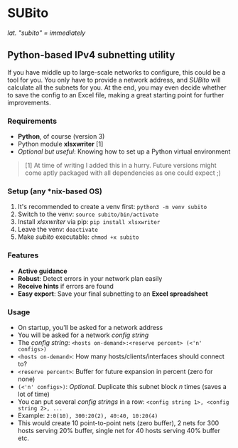 # SUBito
*lat. "subito" = immediately*
## Python-based IPv4 subnetting utility
If you have middle up to large-scale networks to configure, this could be a tool for you.
You only have to provide a network address, and *SUBito* will calculate all the subnets for you.
At the end, you may even decide whether to save the config to an Excel file, making a great starting point for further
improvements.
### Requirements
* **Python**, of course (version 3)
* Python module **xlsxwriter** [1]
* *Optional but useful*: Knowing how to set up a Python virtual environment
> [1] At time of writing I added this in a hurry. Future versions might come aptly packaged with all dependencies
as one could expect ;)
### Setup (any *nix-based OS)
1. It's recommended to create a venv first:
`python3 -m venv subito`
2. Switch to the venv: `source subito/bin/activate`
3. Install *xlsxwriter* via pip: `pip install xlsxwriter`
4. Leave the venv: `deactivate`
5. Make *subito* executable: `chmod +x subito`
### Features
* **Active guidance**
* **Robust**: Detect errors in your network plan easily
* **Receive hints** if errors are found
* **Easy export**: Save your final subnetting to an **Excel spreadsheet**
### Usage
* On startup, you'll be asked for a network address
* You will be asked for a network *config string*
* The *config string*: `<hosts on-demand>:<reserve percent> (<'n' configs>)`
* `<hosts on-demand>`: How many hosts/clients/interfaces should connect to?
* `<reserve percent>`: Buffer for future expansion in percent (zero for none)
* `(<'n' configs>)`: *Optional*. Duplicate this subnet block *n* times (saves a lot of time)
* You can put several *config strings* in a row: `<config string 1>, <config string 2>, ...`
* Example: `2:0(10), 300:20(2), 40:40, 10:20(4)`
* This would create 10 point-to-point nets (zero buffer), 2 nets for 300 hosts serving 20% buffer, single net for 40 hosts serving 40% buffer etc.
